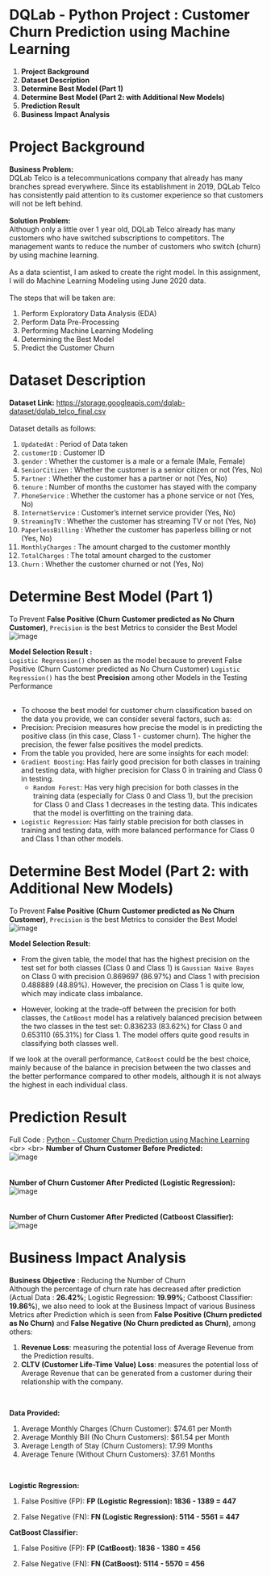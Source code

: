 # DQLab - Python Project : Customer Churn Prediction using Machine Learning
1. **Project Background**
2. **Dataset Description**
3. **Determine Best Model (Part 1)**
4. **Determine Best Model (Part 2: with Additional New Models)**
5. **Prediction Result**
6. **Business Impact Analysis**

# Project Background
**Business Problem:**
<br>DQLab Telco is a telecommunications company that already has many branches spread everywhere. Since its establishment in 2019, DQLab Telco has consistently paid attention to its customer experience so that customers will not be left behind.
<br>
<br> **Solution Problem:**
<br>Although only a little over 1 year old, DQLab Telco already has many customers who have switched subscriptions to competitors. The management wants to reduce the number of customers who switch (churn) by using machine learning.
<br>
<br>As a data scientist, I am asked to create the right model. In this assignment, I will do Machine Learning Modeling using June 2020 data.
<br>
<br>The steps that will be taken are:
1.    Perform Exploratory Data Analysis (EDA)
2.    Perform Data Pre-Processing
3.    Performing Machine Learning Modeling
4.    Determining the Best Model
5.    Predict the Customer Churn

# Dataset Description
**Dataset Link:** https://storage.googleapis.com/dqlab-dataset/dqlab_telco_final.csv
<br>
<br>Dataset details as follows:

1. `UpdatedAt` : Period of Data taken
2. `customerID` : Customer ID
3. `gender` : Whether the customer is a male or a female (Male, Female)
4. `SeniorCitizen` : Whether the customer is a senior citizen or not (Yes, No)
5. `Partner` : Whether the customer has a partner or not (Yes, No)
6. `tenure` : Number of months the customer has stayed with the company
7. `PhoneService` : Whether the customer has a phone service or not (Yes, No)
8. `InternetService` : Customer’s internet service provider (Yes, No)
9. `StreamingTV` : Whether the customer has streaming TV or not (Yes, No)
10. `PaperlessBilling` : Whether the customer has paperless billing or not (Yes, No)
11. `MonthlyCharges` : The amount charged to the customer monthly
12. `TotalCharges` : The total amount charged to the customer
13. `Churn` : Whether the customer churned or not (Yes, No)

# Determine Best Model (Part 1)
To Prevent **False Positive (Churn Customer predicted as No Churn Customer)**, `Precision` is the best Metrics to consider the Best Model
![image](https://github.com/user-attachments/assets/8ae33754-3f3f-4bd5-8f81-c6cc9dc41493)


**Model Selection Result :**
<br>`Logistic Regression()` chosen as the model because to prevent False Positive (Churn Customer predicted as No Churn Customer) `Logistic Regression()` has the best **Precision** among other Models in the Testing Performance
<br>
<br>
- To choose the best model for customer churn classification based on the data you provide, we can consider several factors, such as:
-	Precision: Precision measures how precise the model is in predicting the positive class (in this case, Class 1 - customer churn). The higher the precision, the fewer false positives the model predicts.
-	From the table you provided, here are some insights for each model:
  -	`Gradient Boosting`: Has fairly good precision for both classes in training and testing data, with higher precision for Class 0 in training and Class 0 in testing.
	- `Random Forest`: Has very high precision for both classes in the training data (especially for Class 0 and Class 1), but the precision for Class 0 and Class 1 decreases in the testing data. This indicates that the model is overfitting on the training data.
  -	`Logistic Regression`: Has fairly stable precision for both classes in training and testing data, with more balanced performance for Class 0 and Class 1 than other models.

# Determine Best Model (Part 2: with Additional New Models)
To Prevent **False Positive (Churn Customer predicted as No Churn Customer)**, `Precision` is the best Metrics to consider the Best Model
![image](https://github.com/user-attachments/assets/fe2d8f92-ac60-4a9a-9334-e9b39cb81919)


**Model Selection Result:**
- From the given table, the model that has the highest precision on the test set for both classes (Class 0 and Class 1) is `Gaussian Naive Bayes` on Class 0 with precision 0.869697 (86.97%) and Class 1 with precision 0.488889 (48.89%). However, the precision on Class 1 is quite low, which may indicate class imbalance.

- However, looking at the trade-off between the precision for both classes, the `CatBoost` model has a relatively balanced precision between the two classes in the test set: 0.836233 (83.62%) for Class 0 and 0.653110 (65.31%) for Class 1. The model offers quite good results in classifying both classes well.

If we look at the overall performance, `CatBoost` could be the best choice, mainly because of the balance in precision between the two classes and the better performance compared to other models, although it is not always the highest in each individual class.

# Prediction Result
Full Code : [Python - Customer Churn Prediction using Machine Learning](https://github.com/oktaviorezap/Customer-Churn-Prediction-using-Machine-Learning/blob/main/(Full_Code)_DQLab_Customer_Churn_Prediction_Using_Machine_Learning.ipynb)
<br>
<br> **Number of Churn Customer Before Predicted:**
<br>![image](https://github.com/user-attachments/assets/e535b023-ba95-41f7-ab98-3d577228c8be)
<br>
<br>
<br> **Number of Churn Customer After Predicted (Logistic Regression):**
<br>![image](https://github.com/user-attachments/assets/83a3222c-1f1a-4d8e-a1e5-b9bb249d0d71)
<br>
<br>
<br> **Number of Churn Customer After Predicted (Catboost Classifier):**
<br>![image](https://github.com/user-attachments/assets/d35a27b9-3adb-4fe4-909f-9e9aa0f12042)

# Business Impact Analysis
**Business Objective** : Reducing the Number of Churn
<br>Although the percentage of churn rate has decreased after prediction (Actual Data : **26.42%**; Logistic Regression: **19.99%**; Catboost Classifier: **19.86%**), we also need to look at the Business Impact of various Business Metrics after Prediction which is seen from **False Positive (Churn predicted as No Churn)** and **False Negative (No Churn predicted as Churn)**, among others: 
1. **Revenue Loss**: measuring the potential loss of Average Revenue from the Prediction results.
2. **CLTV (Customer Life-Time Value) Loss**: measures the potential loss of Average Revenue that can be generated from a customer during their relationship with the company.
<br>

**Data Provided:**
1.    Average Monthly Charges (Churn Customer): $74.61 per Month
2.    Average Monthly Bill (No Churn Customers): $61.54 per Month
3.    Average Length of Stay (Churn Customers): 17.99 Months
4.    Average Tenure (Without Churn Customers): 37.61 Months
<br>

**Logistic Regression:**
1. False Positive (FP): **FP (Logistic Regression): 1836 - 1389 = 447**

2. False Negative (FN): **FN (Logistic Regression): 5114 - 5561 = 447**

**CatBoost Classifier:**
1. False Positive (FP): **FP (CatBoost): 1836 - 1380 = 456**

2. False Negative (FN): **FN (CatBoost): 5114 - 5570 = 456**
<br>


